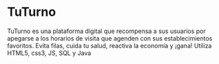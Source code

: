 # TuTurno
TuTurno es una plataforma digital que recompensa a sus usuarios por apegarse a los horarios de visita que agenden con sus establecimientos favoritos. Evita filas, cuida tu salud, reactiva la economía y ¡gana!
Utiliza HTML5, css3, JS, SQL y Java
